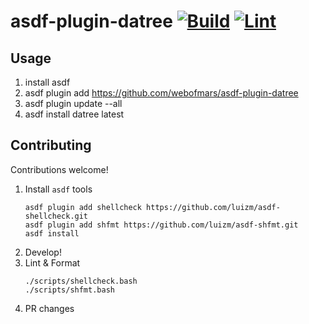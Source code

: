 # asdf-plugin-datree [![Build](https://github.com/asdf-vm/asdf-plugin-datree/actions/workflows/build.yml/badge.svg)](https://github.com/asdf-vm/asdf-plugin-datree/actions/workflows/build.yml) [![Lint](https://github.com/asdf-vm/asdf-plugin-datree/actions/workflows/lint.yml/badge.svg)](https://github.com/asdf-vm/asdf-plugin-datree/actions/workflows/lint.yml)

## Usage

1. install asdf
2. asdf plugin add https://github.com/webofmars/asdf-plugin-datree
3. asdf plugin update --all
4. asdf install datree latest

## Contributing

Contributions welcome!

1. Install `asdf` tools
    ```shell
    asdf plugin add shellcheck https://github.com/luizm/asdf-shellcheck.git
    asdf plugin add shfmt https://github.com/luizm/asdf-shfmt.git
    asdf install
    ```
1. Develop!
1. Lint & Format
    ```shell
    ./scripts/shellcheck.bash
    ./scripts/shfmt.bash
    ```
1. PR changes
